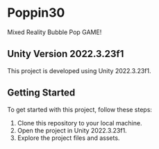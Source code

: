 # Poppin30
 Mixed Reality Bubble Pop GAME!
 
## Unity Version 2022.3.23f1

This project is developed using Unity 2022.3.23f1. 

## Getting Started

To get started with this project, follow these steps:

1. Clone this repository to your local machine.
2. Open the project in Unity 2022.3.23f1.
3. Explore the project files and assets.

